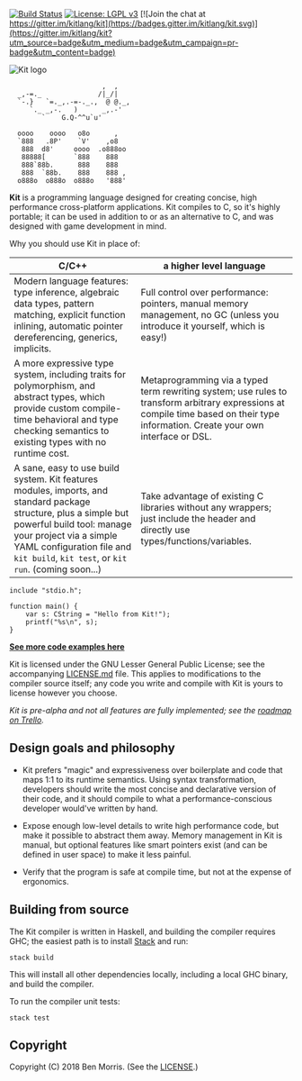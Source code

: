 [![Build Status](https://img.shields.io/travis/kitlang/kit/master.svg?style=flat)](https://travis-ci.org/kitlang/kit)
[![License: LGPL v3](https://img.shields.io/badge/License-LGPL%20v3-blue.svg)](https://www.gnu.org/licenses/lgpl-3.0)
[![Join the chat at https://gitter.im/kitlang/kit](https://badges.gitter.im/kitlang/kit.svg)](https://gitter.im/kitlang/kit?utm_source=badge&utm_medium=badge&utm_campaign=pr-badge&utm_content=badge)

![Kit logo](https://raw.githubusercontent.com/kitlang/kit/master/assets/logo-128.png)

```ascii
                       ,  ,
  _,-=._              /|_/|
  `-.}   `=._,.-=-._.,  @ @._,
     `._ _,-.   )      _,.-'
        `    G.Q-^^u`u'

  oooo    oooo   o8o      ,
  `888   .8P'    `V'    ,o8
   888  d8'     oooo  .o888oo
   88888[       `888    888
   888`88b.      888    888
   888  `88b.    888    888 ,
  o888o  o888o  o888o   '888'
```

**Kit** is a programming language designed for creating concise, high performance cross-platform applications. Kit compiles to C, so it's highly portable; it can be used in addition to or as an alternative to C, and was designed with game development in mind.

Why you should use Kit in place of:

| C/C++ | a higher level language |
| --- | --- |
| Modern language features: type inference, algebraic data types, pattern matching, explicit function inlining, automatic pointer dereferencing, generics, implicits. | Full control over performance: pointers, manual memory management, no GC (unless you introduce it yourself, which is easy!) |
| A more expressive type system, including traits for polymorphism, and abstract types, which provide custom compile-time behavioral and type checking semantics to existing types with no runtime cost. | Metaprogramming via a typed term rewriting system; use rules to transform arbitrary expressions at compile time based on their type information. Create your own interface or DSL. |
| A sane, easy to use build system. Kit features modules, imports, and standard package structure, plus a simple but powerful build tool: manage your project via a simple YAML configuration file and `kit build`, `kit test`, or `kit run`. (coming soon...) | Take advantage of existing C libraries without any wrappers; just include the header and directly use types/functions/variables. |

```kit
include "stdio.h";

function main() {
    var s: CString = "Hello from Kit!");
    printf("%s\n", s);
}
```

**[See more code examples here](https://github.com/kitlang/kit/blob/master/EXAMPLES.md)**

Kit is licensed under the GNU Lesser General Public License; see the accompanying [LICENSE.md](https://github.com/kitlang/kit/blob/master/LICENSE.md) file. This applies to modifications to the compiler source itself; any code you write and compile with Kit is yours to license however you choose.

*Kit is pre-alpha and not all features are fully implemented; see the [roadmap on Trello](https://trello.com/b/Bn9H0fzk/kit).*


Design goals and philosophy
---------------------------

- Kit prefers "magic" and expressiveness over boilerplate and code that maps 1:1 to its runtime semantics. Using syntax transformation, developers should write the most concise and declarative version of their code, and it should compile to what a performance-conscious developer would've written by hand.

- Expose enough low-level details to write high performance code, but make it possible to abstract them away. Memory management in Kit is manual, but optional features like smart pointers exist (and can be defined in user space) to make it less painful.

- Verify that the program is safe at compile time, but not at the expense of ergonomics.


Building from source
--------------------

The Kit compiler is written in Haskell, and building the compiler requires GHC; the easiest path is to install [Stack](https://docs.haskellstack.org/en/stable/README/) and run:

    stack build

This will install all other dependencies locally, including a local GHC binary, and build the compiler.

To run the compiler unit tests:

    stack test


Copyright
---------

Copyright (C) 2018 Ben Morris. (See the [LICENSE](https://github.com/kitlang/kit/blob/master/LICENSE.md).)
